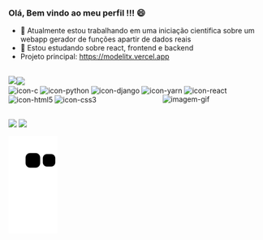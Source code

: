 ### Olá, Bem vindo ao meu perfil !!! 😄

- 🔭 Atualmente estou trabalhando em uma iniciação cientifica sobre um webapp gerador de funções apartir de dados reais 
- 🌱 Estou estudando sobre react, frontend e backend
- Projeto principal: https://modelitx.vercel.app

##

<div>
<a href = "https://github.com/nickmaia/github-readme-stats">
  <img align="left" src="https://github-readme-stats.vercel.app/api?username=nickmaia&show_icons=true&theme=midnight-purple"/>
  <img align="center" src= "https://github-readme-stats.vercel.app/api/top-langs/?username=nickmaia&layout=compact&show_icons=true&theme=midnight-purple"/>
</a>
</div>

<div>
<img align= "center" height="40" width="30" src="https://cdn.jsdelivr.net/gh/devicons/devicon/icons/c/c-original.svg" alt= "icon-c"/>
<img align= "center" height="40" width="30" src="https://cdn.jsdelivr.net/gh/devicons/devicon/icons/python/python-original.svg" alt= "icon-python"/>
<img align= "center" height="40" width="30" src="https://cdn.jsdelivr.net/gh/devicons/devicon/icons/django/django-plain.svg" alt= "icon-django"/>
<img align= "center" height="40" width="30" src="https://cdn.jsdelivr.net/gh/devicons/devicon/icons/yarn/yarn-original.svg" alt="icon-yarn" />
<img align= "center" height="40" width="30" src="https://cdn.jsdelivr.net/gh/devicons/devicon/icons/react/react-original.svg" alt="icon-react"/>
<img align= "center" height="40" width="30" src="https://cdn.jsdelivr.net/gh/devicons/devicon/icons/html5/html5-original.svg" alt="icon-html5"/>
<img align= "center" height="40" width="30" src="https://cdn.jsdelivr.net/gh/devicons/devicon/icons/css3/css3-original.svg" alt="icon-css3"/>
<img align= "right" height="200" width="200"  src="https://user-images.githubusercontent.com/88941862/175110153-3ff04adc-656e-4ee7-9da1-472a56f5a7ca.gif" alt="imagem-gif" />
 
</div>

##

<div>
<a href = "https://www.linkedin.com/in/nicole-maia-bbb7aa17b/"><img src="https://img.shields.io/badge/LinkedIn-0077B5?style=for-the-badge&logo=linkedin&logoColor=white" /></a>
<a href = "https://www.instagram.com/nickmaia20?r=nametag"><img src="https://img.shields.io/badge/Instagram-E4405F?style=for-the-badge&logo=instagram&logoColor=white" /></a>
</div>

![Snake animation](https://github.com/nickmaia/nickmaia/blob/output/github-contribution-grid-snake.svg)
